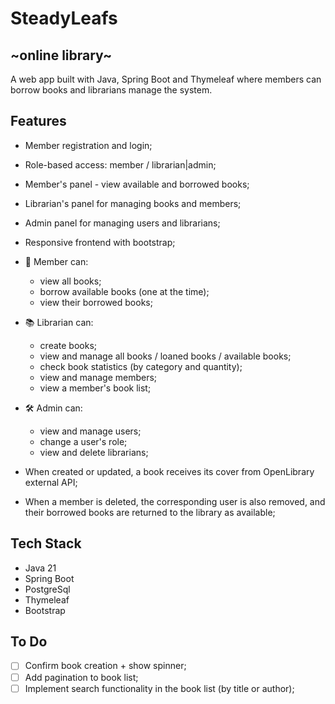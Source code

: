 # SteadyLeafs
## ~online library~

A web app built with Java, Spring Boot and Thymeleaf where members can borrow books and librarians manage the system.

## Features
- Member registration and login;
- Role-based access: member / librarian|admin;
- Member's panel - view available and borrowed books;
- Librarian's panel for managing books and members;
- Admin panel for managing users and librarians;
- Responsive frontend with bootstrap;


- ️👤 Member can:
  - view all books;
  - borrow available books (one at the time);
  - view their borrowed books;
- 📚 Librarian can:
  - create books;
  - view and manage all books / loaned books / available books;
  - check book statistics (by category and quantity);
  - view and manage members;
  - view a member's book list;
- 🛠 Admin can:
  - view and manage users;
  - change a user's role;
  - view and delete librarians;
  

- When created or updated, a book receives its cover from OpenLibrary external API;
- When a member is deleted, the corresponding user is also removed, and their borrowed books are returned to the library as available;

## Tech Stack
- Java 21
- Spring Boot
- PostgreSql
- Thymeleaf
- Bootstrap


## To Do
- [ ] Confirm book creation + show spinner;
- [ ] Add pagination to book list;
- [ ] Implement search functionality in the book list (by title or author);